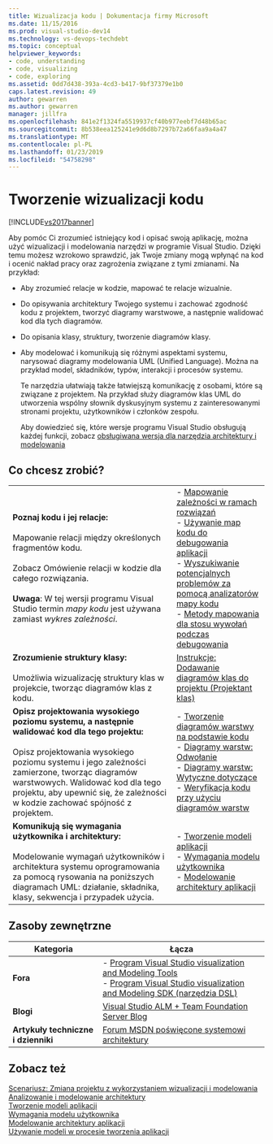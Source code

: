 ```yaml
---
title: Wizualizacja kodu | Dokumentacja firmy Microsoft
ms.date: 11/15/2016
ms.prod: visual-studio-dev14
ms.technology: vs-devops-techdebt
ms.topic: conceptual
helpviewer_keywords:
- code, understanding
- code, visualizing
- code, exploring
ms.assetid: 0dd7d438-393a-4cd3-b417-9bf37379e1b0
caps.latest.revision: 49
author: gewarren
ms.author: gewarren
manager: jillfra
ms.openlocfilehash: 841e2f1324fa5519937cf40b977eebf7d48b65ac
ms.sourcegitcommit: 8b538eea125241e9d6d8b7297b72a66faa9a4a47
ms.translationtype: MT
ms.contentlocale: pl-PL
ms.lasthandoff: 01/23/2019
ms.locfileid: "54758298"
---
```

# <a name="visualize-code"></a>Tworzenie wizualizacji kodu
[!INCLUDE[vs2017banner](../includes/vs2017banner.md)]

Aby pomóc Ci zrozumieć istniejący kod i opisać swoją aplikację, można użyć wizualizacji i modelowania narzędzi w programie Visual Studio. Dzięki temu możesz wzrokowo sprawdzić, jak Twoje zmiany mogą wpłynąć na kod i ocenić nakład pracy oraz zagrożenia związane z tymi zmianami. Na przykład:  
  
- Aby zrozumieć relacje w kodzie, mapować te relacje wizualnie.  
  
- Do opisywania architektury Twojego systemu i zachować zgodność kodu z projektem, tworzyć diagramy warstwowe, a następnie walidować kod dla tych diagramów.  
  
- Do opisania klasy, struktury, tworzenie diagramów klasy.  
  
- Aby modelować i komunikują się różnymi aspektami systemu, narysować diagramy modelowania UML (Unified Language). Można na przykład model, składników, typów, interakcji i procesów systemu.  
  
  Te narzędzia ułatwiają także łatwiejszą komunikację z osobami, które są związane z projektem. Na przykład służy diagramów klas UML do utworzenia wspólny słownik dyskusyjnym systemu z zainteresowanymi stronami projektu, użytkowników i członków zespołu.  
  
  Aby dowiedzieć się, które wersje programu Visual Studio obsługują każdej funkcji, zobacz [obsługiwana wersja dla narzędzia architektury i modelowania](../modeling/what-s-new-for-design-in-visual-studio.md#VersionSupport)  
  
## <a name="what-do-you-want-to-do"></a>Co chcesz zrobić?  
  
|||  
|-|-|  
|**Poznaj kodu i jej relacje:**<br /><br /> Mapowanie relacji między określonych fragmentów kodu.<br /><br /> Zobacz Omówienie relacji w kodzie dla całego rozwiązania.<br /><br /> **Uwaga**: W tej wersji programu Visual Studio termin *mapy kodu* jest używana zamiast *wykres zależności*.|-   [Mapowanie zależności w ramach rozwiązań](../modeling/map-dependencies-across-your-solutions.md)<br />-   [Używanie map kodu do debugowania aplikacji](../modeling/use-code-maps-to-debug-your-applications.md)<br />-   [Wyszukiwanie potencjalnych problemów za pomocą analizatorów mapy kodu](../modeling/find-potential-problems-using-code-map-analyzers.md)<br />-   [Metody mapowania dla stosu wywołań podczas debugowania](../debugger/map-methods-on-the-call-stack-while-debugging-in-visual-studio.md)|  
|**Zrozumienie struktury klasy:**<br /><br /> Umożliwia wizualizację struktury klas w projekcie, tworząc diagramów klas z kodu.|[Instrukcje: Dodawanie diagramów klas do projektu (Projektant klas)](../ide/how-to-add-class-diagrams-to-projects-class-designer.md)|  
|**Opisz projektowania wysokiego poziomu systemu, a następnie walidować kod dla tego projektu:**<br /><br /> Opisz projektowania wysokiego poziomu systemu i jego zależności zamierzone, tworząc diagramów warstwowych. Walidować kod dla tego projektu, aby upewnić się, że zależności w kodzie zachować spójność z projektem.|-   [Tworzenie diagramów warstwy na podstawie kodu](../modeling/create-layer-diagrams-from-your-code.md)<br />-   [Diagramy warstw: Odwołanie](../modeling/layer-diagrams-reference.md)<br />-   [Diagramy warstw: Wytyczne dotyczące](../modeling/layer-diagrams-guidelines.md)<br />-   [Weryfikacja kodu przy użyciu diagramów warstw](../modeling/validate-code-with-layer-diagrams.md)|  
|**Komunikują się wymagania użytkownika i architektury:**<br /><br /> Modelowanie wymagań użytkowników i architektura systemu oprogramowania za pomocą rysowania na poniższych diagramach UML: działanie, składnika, klasy, sekwencja i przypadek użycia.|-   [Tworzenie modeli aplikacji](../modeling/create-models-for-your-app.md)<br />-   [Wymagania modelu użytkownika](../modeling/model-user-requirements.md)<br />-   [Modelowanie architektury aplikacji](../modeling/model-your-app-s-architecture.md)|  
  
## <a name="external-resources"></a>Zasoby zewnętrzne  
  
|**Kategoria**|**Łącza**|  
|------------------|---------------|  
|**Fora**|-   [Program Visual Studio visualization and Modeling Tools](http://go.microsoft.com/fwlink/?LinkId=184720)<br />-   [Program Visual Studio visualization and Modeling SDK (narzędzia DSL)](http://go.microsoft.com/fwlink/?LinkId=184721)|  
|**Blogi**|[Visual Studio ALM + Team Foundation Server Blog](http://go.microsoft.com/fwlink/?LinkID=201340)|  
|**Artykuły techniczne i dzienniki**|[Forum MSDN poświęcone systemowi architektury](http://go.microsoft.com/fwlink/?LinkId=201343)|  
  
## <a name="see-also"></a>Zobacz też  
 [Scenariusz: Zmiana projektu z wykorzystaniem wizualizacji i modelowania](../modeling/scenario-change-your-design-using-visualization-and-modeling.md)   
 [Analizowanie i modelowanie architektury](../modeling/analyze-and-model-your-architecture.md)   
 [Tworzenie modeli aplikacji](../modeling/create-models-for-your-app.md)   
 [Wymagania modelu użytkownika](../modeling/model-user-requirements.md)   
 [Modelowanie architektury aplikacji](../modeling/model-your-app-s-architecture.md)   
 [Używanie modeli w procesie tworzenia aplikacji](../modeling/use-models-in-your-development-process.md)
